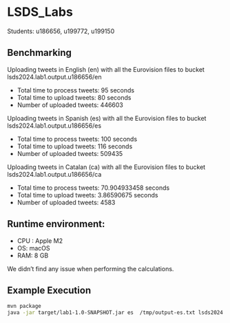 # LSDS_Labs
Students: u186656, u199772, u199150


 ## Benchmarking

Uploading tweets in English (en) with all the Eurovision files to bucket  lsds2024.lab1.output.u186656/en
- Total time to process tweets: 95 seconds
- Total time to upload tweets: 80 seconds
- Number of uploaded tweets: 446603

 Uploading tweets in Spanish (es) with all the Eurovision files to bucket  lsds2024.lab1.output.u186656/es
- Total time to process tweets: 100 seconds
- Total time to upload tweets: 116 seconds
- Number of uploaded tweets: 509435

 Uploading tweets in Catalan (ca) with all the Eurovision files to bucket  lsds2024.lab1.output.u186656/ca
- Total time to process tweets: 70.904933458 seconds
- Total time to upload tweets: 3.86590675 seconds
- Number of uploaded tweets: 4583

## Runtime environment: 
- CPU : Apple M2
- OS: macOS
- RAM: 8 GB

We didn’t find any issue when performing the calculations.  

## Example Execution 

```bash
mvn package
java -jar target/lab1-1.0-SNAPSHOT.jar es  /tmp/output-es.txt lsds2024.lab1.output.u186656 Data/Eurovision3.json
